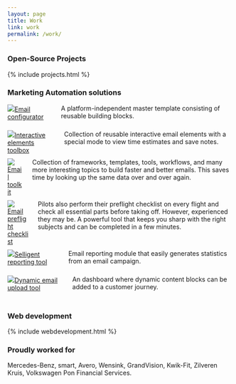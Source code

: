 ```yaml
---
layout: page
title: Work
link: work
permalink: /work/
---
```




<h3>Open-Source Projects</h3>
{% include projects.html %}

<h3>Marketing Automation solutions</h3>
<div class="columns os-projects" style="padding-bottom:10px;border-bottom: 0px solid #efefef;margin-bottom: 0px;">
  <div class="full column" style="padding:0;">
      <img class="hide-mobile" src="https://www.jeffreyovermeer.com/images/portfolio/emailamp.png"><a href="#" target="">Email configurator</a><br />  
    </div> 
    <div class="full column wrapper" style="padding-left:0;">
      <p style="margin-top:0;">A platform-independent master template consisting of reusable building blocks.</p>
    </div> 
</div>


<div class="columns os-projects" style="padding-bottom:10px;border-bottom: 0px solid #efefef;margin-bottom: 0px;">
  <div class="full column" style="padding:0;">
      <img class="hide-mobile" src="https://www.jeffreyovermeer.com/images/portfolio/emailamp.png"><a href="#" target="">Interactive elements toolbox</a><br />  
    </div> 
    <div class="full column wrapper" style="padding-left:0;">
      <p style="margin-top:0;">Collection of reusable interactive email elements with a special mode to view time estimates and save notes.</p>
    </div> 
</div>


<div class="columns os-projects" style="padding-bottom:10px;border-bottom: 0px solid #efefef;margin-bottom: 0px;">
  <div class="full column" style="padding:0;">
      <img class="hide-mobile" src="https://www.jeffreyovermeer.com/images/portfolio/emailamp.png"><a href="#" target="">Email toolkit</a><br />  
    </div> 
    <div class="full column wrapper" style="padding-left:0;">
      <p style="margin-top:0;">Collection of frameworks, templates, tools, workflows, and many more interesting topics to build faster and better emails. This saves time by looking up the same data over and over again.</p>
    </div> 
</div>



<div class="columns os-projects" style="padding-bottom:10px;border-bottom: 0px solid #efefef;margin-bottom: 0px;">
  <div class="full column" style="padding:0;">
      <img class="hide-mobile" src="https://www.jeffreyovermeer.com/images/portfolio/emailamp.png"><a href="#" target="">Email preflight checklist</a><br />  
    </div> 
    <div class="full column wrapper" style="padding-left:0;">
      <p style="margin-top:0;">Pilots also perform their preflight checklist on every flight and check all essential parts before taking off. However, experienced they may be. A powerful tool that keeps you sharp with the right subjects and can be completed in a few minutes.</p>
    </div> 
</div>



<div class="columns os-projects" style="padding-bottom:10px;border-bottom: 0px solid #efefef;margin-bottom: 0px;">
  <div class="full column" style="padding:0;">
      <img class="hide-mobile" src="https://www.jeffreyovermeer.com/images/portfolio/emailamp.png"><a href="#" target="">Selligent reporting tool</a><br />  
    </div> 
    <div class="full column wrapper" style="padding-left:0;">
      <p style="margin-top:0;">Email reporting module that easily generates statistics from an email campaign.</p>
    </div> 
</div>



<div class="columns os-projects" style="padding-bottom:10px;border-bottom: 0px solid #efefef;margin-bottom: 0px;">
  <div class="full column" style="padding:0;">
      <img class="hide-mobile" src="https://www.jeffreyovermeer.com/images/portfolio/emailamp.png"><a href="#" target="">Dynamic email upload tool</a><br />  
    </div> 
    <div class="full column wrapper" style="padding-left:0;">
      <p style="margin-top:0;">An dashboard where dynamic content blocks can be added to a customer journey.</p>
    </div> 
</div>



<h3>Web development</h3>
{% include webdevelopment.html %}

<h3> Proudly worked for </h3>
<p> Mercedes-Benz, smart, Avero, Wensink, GrandVision, Kwik-Fit, Zilveren Kruis, Volkswagen Pon Financial Services. </p>
    